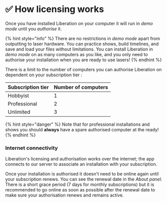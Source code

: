 # ✅ How licensing works

Once you have installed Liberation on your computer it will run in _demo mode_ until you _authorise_ it.&#x20;

{% hint style="info" %}
There are no restrictions in _demo mode_ apart from outputting to laser hardware. You can practice shows, build timelines, and save and load your files without limitations. You can install Liberation in _demo mode_ on as many computers as you like, and you only need to authorise your installation when you are ready to use lasers!
{% endhint %}

There is a limit to the number of computers you can authorise Liberation on dependent on your subscription tier :&#x20;

| Subscription tier | Number of computers |
| ----------------- | ------------------- |
| Hobbyist          | 1                   |
| Professional      | 2                   |
| Unlimited         | 3                   |

{% hint style="danger" %}
Note that for professional installations and shows you should **always** have a spare authorised computer at the ready!&#x20;
{% endhint %}

### Internet connectivity

Liberation's licensing and authorisation works over the internet; the app connects to our server to associate an installation with your subscription.&#x20;

Once your installation is authorised it doesn't need to be online again until your subscription renews. You can see the renewal date in the _About panel._ There is a short grace period (7 days for monthly subscriptions) but it is recommended to go online as soon as possible after the renewal date to make sure your authorisation renews and remains active. &#x20;
